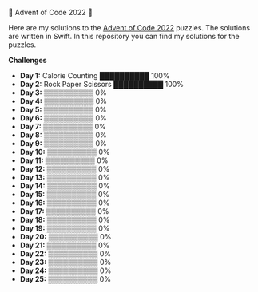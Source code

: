🎄 Advent of Code 2022 🎄

Here are my solutions to the [Advent of Code 2022](https://adventofcode.com/2022) puzzles. The solutions are written in Swift.
In this repository you can find my solutions for the puzzles.

**Challenges**

- **Day 1:** Calorie Counting ██████████ 100%
- **Day 2:** Rock Paper Scissors ██████████ 100%
- **Day 3:**  ▒▒▒▒▒▒▒▒▒▒ 0%
- **Day 4:**  ▒▒▒▒▒▒▒▒▒▒ 0%
- **Day 5:**  ▒▒▒▒▒▒▒▒▒▒ 0%
- **Day 6:**  ▒▒▒▒▒▒▒▒▒▒ 0%
- **Day 7:**  ▒▒▒▒▒▒▒▒▒▒ 0%
- **Day 8:**  ▒▒▒▒▒▒▒▒▒▒ 0%
- **Day 9:**  ▒▒▒▒▒▒▒▒▒▒ 0%
- **Day 10:** ▒▒▒▒▒▒▒▒▒▒ 0%
- **Day 11:** ▒▒▒▒▒▒▒▒▒▒ 0%
- **Day 12:** ▒▒▒▒▒▒▒▒▒▒ 0%
- **Day 13:** ▒▒▒▒▒▒▒▒▒▒ 0%
- **Day 14:** ▒▒▒▒▒▒▒▒▒▒ 0%
- **Day 15:** ▒▒▒▒▒▒▒▒▒▒ 0%
- **Day 16:** ▒▒▒▒▒▒▒▒▒▒ 0%
- **Day 17:** ▒▒▒▒▒▒▒▒▒▒ 0%
- **Day 18:** ▒▒▒▒▒▒▒▒▒▒ 0%
- **Day 19:** ▒▒▒▒▒▒▒▒▒▒ 0%
- **Day 20:** ▒▒▒▒▒▒▒▒▒▒ 0%
- **Day 21:** ▒▒▒▒▒▒▒▒▒▒ 0%
- **Day 22:** ▒▒▒▒▒▒▒▒▒▒ 0%
- **Day 23:** ▒▒▒▒▒▒▒▒▒▒ 0%
- **Day 24:** ▒▒▒▒▒▒▒▒▒▒ 0%
- **Day 25:** ▒▒▒▒▒▒▒▒▒▒ 0%
